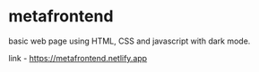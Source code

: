 # metafrontend
basic web page using HTML, CSS and javascript with dark mode.

link - https://metafrontend.netlify.app

